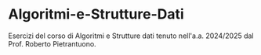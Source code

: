 # Algoritmi-e-Strutture-Dati
Esercizi del corso di Algoritmi e Strutture dati tenuto nell'a.a. 2024/2025 dal Prof. Roberto Pietrantuono.
